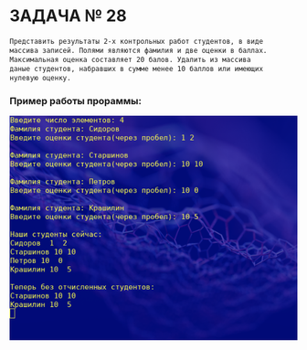 # ЗАДАЧА № 28
    Представить результаты 2-х контрольных работ студентов, в виде
    массива записей. Полями являются фамилия и две оценки в баллах.
    Максимальная оценка составляет 20 балов. Удалить из массива
    даные студентов, набравших в сумме менее 10 баллов или имеющих
    нулевую оценку.

### Пример работы прораммы:
![Image alt](https://github.com/Polevochka/P_M1_ZA28/raw/master/img/lol.png)
